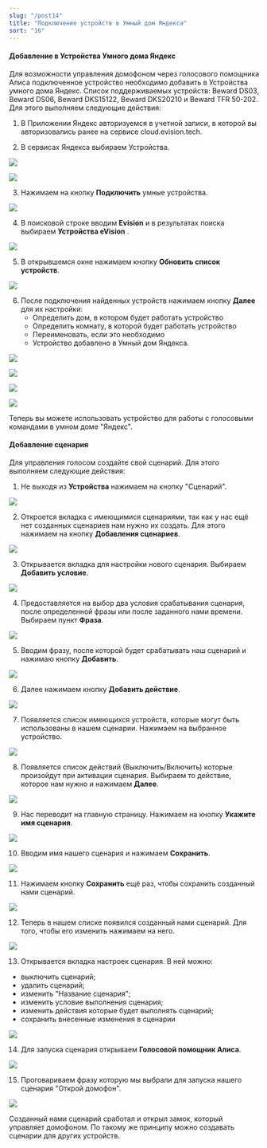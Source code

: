 ```yaml
---
slug: "/post14"
title: "Подключение устройств в Умный дом Яндекса"
sort: "16"
---
```


#### Добавление в Устройства Умного дома Яндекс

Для возможности управления домофоном через голосового помощника Алиса подключенное устройство необходимо добавить в Устройства умного дома Яндекс. Список поддерживаемых устройств: Beward DS03, Beward DS06, Beward DKS15122, Beward DKS20210 и Beward TFR 50-202. Для этого выполняем следующие действия:

1. В Приложении Яндекс авторизуемся в учетной записи, в которой вы авторизовались ранее на сервисе cloud.evision.tech.  

2. В сервисах Яндекса выбираем Устройства.  

![](images/smart_house.png)

![](images/smart_house(1).png)

3. Нажимаем на кнопку **Подключить** умные устройства.

![](images/smart_house(2).png)

4. В поисковой строке вводим **Evision** и в результатах поиска выбираем **Устройства eVision** .  

![](images/smart_house(4).png)

5. В открывшемся окне нажимаем кнопку **Обновить список устройств**.  

![](images/smart_house(5).png)

6. После подключения найденных устройств нажимаем кнопку **Далее** для их настройки:  
   - Определить дом, в котором будет работать устройство  
   - Определить комнату, в которой будет работать устройство  
   - Переименовать, если это необходимо  
   - Устройство добавлено в Умный дом Яндекса.  

![](images/smart_house(6).png)

![](images/smart_house(7).png)

![](images/smart_house(8).png)

![](images/smart_house(9).png)

Теперь вы можете использовать устройство для работы с голосовыми командами в умном доме "Яндекс". 

#### Добавление сценария

Для управления голосом создайте свой сценарий.  Для этого выполняем следующие действия:

1. Не выходя из **Устройства** нажимаем на кнопку "Сценарий".

![](images/scenario_1.png)

2. Откроется вкладка с имеющимися сценариями, так как у нас ещё нет созданных сценариев нам нужно их создать. Для этого нажимаем на кнопку **Добавления сценариев**.

![](images/scenario_2.png)

3. Открывается вкладка для настройки нового сценария. Выбираем **Добавить условие**.

![](images/scenario_3.png)

4. Предоставляется на выбор два условия срабатывания сценария, после определенной фразы или после заданного нами времени. Выбираем пункт **Фраза**.

![](images/scenario_4.png)

5. Вводим фразу, после которой будет срабатывать наш сценарий и нажимаю кнопку **Добавить**.

![](images/scenario_5.png)

6. Далее нажимаем кнопку **Добавить действие**.

![](images/scenario_6.png)

7. Появляется список имеющихся устройств, которые могут быть использованы в нашем сценарии. Нажимаем на выбранное устройство.

![](images/scenario_7.png)

8. Появляется список действий (Выключить/Включить) которые произойдут при активации сценария. Выбираем то действие, которое нам нужно и нажимаем **Далее**.

![](images/scenario_8.png)

9. Нас переводит на главную страницу. Нажимаем на кнопку **Укажите имя сценария**.

![](images/scenario_9.png)

10. Вводим имя нашего сценария и нажимаем **Сохранить**.

![](images/scenario_10.png)

11. Нажимаем кнопку **Сохранить** ещё раз, чтобы сохранить созданный нами сценарий.

![](images/scenario_11.png)

12. Теперь в нашем списке появился созданный нами сценарий. Для того, чтобы его изменить нажимаем на него.

![](images/scenario_12.png)

13. Открывается вкладка настроек сценария. В ней можно: 

- выключить сценарий;  
- удалить сценарий;  
- изменить "Название сценария";  
- изменить условие выполнения сценария;  
- изменить действия которые будет выполнять сценарий;  
- сохранить внесенные изменения  в сценарии

![](images/scenario_13.png)

14. Для запуска сценария открываем **Голосовой помощник Алиса**.

![](images/scenario_14.png)

15. Проговариваем фразу которую мы выбрали для запуска нашего сценария "Открой домофон". 

![](images/scenario_15.png)

Созданный нами сценарий сработал и открыл замок, который управляет домофоном. По такому же принципу можно создавать сценарии для других устройств.